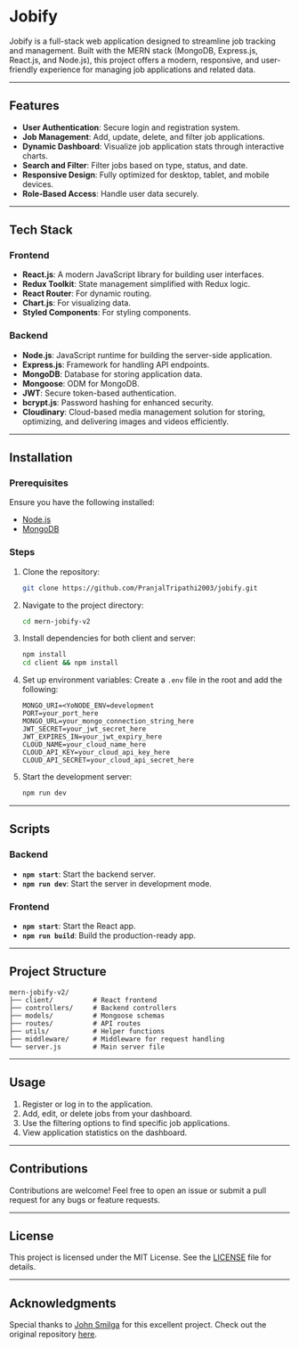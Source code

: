 # Jobify 

Jobify is a full-stack web application designed to streamline job tracking and management. Built with the MERN stack (MongoDB, Express.js, React.js, and Node.js), this project offers a modern, responsive, and user-friendly experience for managing job applications and related data.

---

## Features

- **User Authentication**: Secure login and registration system.
- **Job Management**: Add, update, delete, and filter job applications.
- **Dynamic Dashboard**: Visualize job application stats through interactive charts.
- **Search and Filter**: Filter jobs based on type, status, and date.
- **Responsive Design**: Fully optimized for desktop, tablet, and mobile devices.
- **Role-Based Access**: Handle user data securely.

---

## Tech Stack

### Frontend
- **React.js**: A modern JavaScript library for building user interfaces.
- **Redux Toolkit**: State management simplified with Redux logic.
- **React Router**: For dynamic routing.
- **Chart.js**: For visualizing data.
- **Styled Components**: For styling components.

### Backend
- **Node.js**: JavaScript runtime for building the server-side application.
- **Express.js**: Framework for handling API endpoints.
- **MongoDB**: Database for storing application data.
- **Mongoose**: ODM for MongoDB.
- **JWT**: Secure token-based authentication.
- **bcrypt.js**: Password hashing for enhanced security.
- **Cloudinary**: Cloud-based media management solution for storing, optimizing, and delivering images and videos efficiently.

---

## Installation

### Prerequisites
Ensure you have the following installed:
- [Node.js](https://nodejs.org/)
- [MongoDB](https://www.mongodb.com/)

### Steps
1. Clone the repository:
   ```bash
   git clone https://github.com/PranjalTripathi2003/jobify.git
   ```
2. Navigate to the project directory:
   ```bash
   cd mern-jobify-v2
   ```
3. Install dependencies for both client and server:
   ```bash
   npm install
   cd client && npm install
   ```
4. Set up environment variables:
   Create a `.env` file in the root and add the following:
   ```env
   MONGO_URI=<YoNODE_ENV=development
   PORT=your_port_here
   MONGO_URL=your_mongo_connection_string_here
   JWT_SECRET=your_jwt_secret_here
   JWT_EXPIRES_IN=your_jwt_expiry_here
   CLOUD_NAME=your_cloud_name_here
   CLOUD_API_KEY=your_cloud_api_key_here
   CLOUD_API_SECRET=your_cloud_api_secret_here

   ```
5. Start the development server:
   ```bash
   npm run dev
   ```

---

## Scripts

### Backend
- **`npm start`**: Start the backend server.
- **`npm run dev`**: Start the server in development mode.

### Frontend
- **`npm start`**: Start the React app.
- **`npm run build`**: Build the production-ready app.

---

## Project Structure

```
mern-jobify-v2/
├── client/          # React frontend
├── controllers/     # Backend controllers
├── models/          # Mongoose schemas
├── routes/          # API routes
├── utils/           # Helper functions
├── middleware/      # Middleware for request handling
└── server.js        # Main server file
```

---

## Usage
1. Register or log in to the application.
2. Add, edit, or delete jobs from your dashboard.
3. Use the filtering options to find specific job applications.
4. View application statistics on the dashboard.

---

## Contributions
Contributions are welcome! Feel free to open an issue or submit a pull request for any bugs or feature requests.

---

## License
This project is licensed under the MIT License. See the [LICENSE](LICENSE) file for details.

---

## Acknowledgments
Special thanks to [John Smilga](https://github.com/john-smilga) for this excellent project. Check out the original repository [here](https://github.com/john-smilga/mern-jobify-v2).


